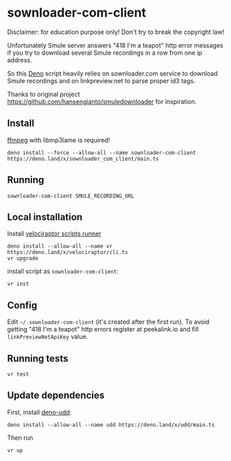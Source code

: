 # sownloader-com-client

Disclaimer: for education purpose only! Don't try to break the copyright law!

Unfortunately Smule server answers "418 I'm a teapot" http error messages if you try to download several Smule recordings in a row from one ip address.

So this [Deno](https://deno.land/) script heavily relies on sownloader.com service to download Smule recordings and on linkpreview.net to parse proper id3 tags.

<!-- and on the peekalink.io API to properly name them -->

Thanks to original project https://github.com/hansengianto/smuledownloader for inspiration.

## Install

[ffmpeg](https://www.ffmpeg.org/download.html) with libmp3lame is required!

`deno install --force --allow-all --name sownloader-com-client https://deno.land/x/sownloader_com_client/main.ts`

## Running

`sownloader-com-client SMULE_RECORDING_URL`

## Local installation

Install [velociraptor scripts runner](https://velociraptor.run/docs/installation/)

```
deno install --allow-all --name vr https://deno.land/x/velociraptor/cli.ts
vr upgrade
```

install script as `sownloader-com-client`:

```
vr inst
```

## Config

Edit `~/.sownloader-com-client` (it's created after the first run).
To avoid getting "418 I'm a teapot" http errors register at peekalink.io and fill `linkPreviewNetApiKey` value.

## Running tests

`vr test`

## Update dependencies

First, install [deno-udd](https://github.com/hayd/deno-udd):

```
deno install --allow-all --name udd https://deno.land/x/udd/main.ts
```

Then run

```
vr up
```
